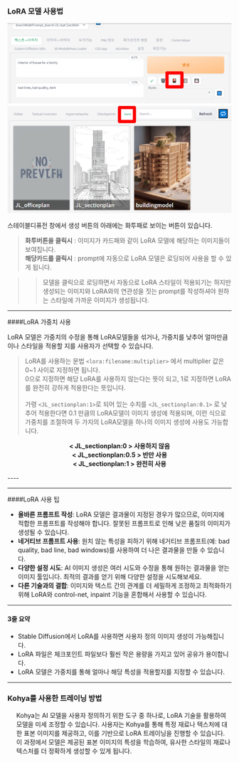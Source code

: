 ### LoRA 모델 사용법
<p align="center">
  <img src="../../img/lora5.png" alt="Generative AI in Architecture" width= "600px">
</p>


스테이블디퓨전 창에서 생성 버튼의 아래에는 화투패로 보이는 버튼이 있습니다. 
> **화투버튼을 클릭시** : 이미지가 카드패와 같이 LoRA 모델에 해당하는 이미지들이 보여집니다. <br>
> **해당카드를 클릭시** : prompt에 자동으로 LoRA 모델은 로딩되어 사용을 할 수 있게 됩니다.

>>모델을 클릭으로 로딩하면서 자동으로 LoRA 스타일이 적용되기는 하지만<br> 생성되는 이미지와 LoRA와의 연관성을 짓는 prompt를 작성하셔야 원하는 스타일에 가까운 이미지가 생성됩니다. 

----

####LoRA 가중치 사용

 LoRA 모델은 가중치의 수정을 통해 LoRA모델들을 섞거나, 가중치를 낮추어 얼마만큼이나 스타일을 적용할 지를 사용자가 선택할 수 있습니다.<br>

 >LoRA를 사용하는 문법 `<lora:filename:multiplier>` 에서 multiplier 값은 0~1 사이로 지정하면 됩니다.
 <br> 0으로 지정하면 해당 LoRA를 사용하지 않는다는 뜻이 되고, 1로 지정하면 LoRA를 완전히 강하게 적용한다는 뜻입니다.
 <br><br> 가령 `<JL_sectionplan:1>`로 되어 있는 수치를 `<JL_sectionplan:0.1>` 로 낮추어 적용한다면 0.1 만큼의 LoRA모델이 이미지 생성에 적용되며, 이런 식으로 가중치를 조절하여 두 가지의 LoRA모델을 하나의 이미지 생성에 사용도 가능합니다.

<p align="center"> 
<b>< JL_sectionplan:0 > 사용하지 않음</b><br>
<b>< JL_sectionplan:0.5 > 반만 사용</b><br>
<b>< JL_sectionplan:1 > 완전히 사용</b></p>
</p>
----

-----
####LoRA 사용 팁
- **올바른 프롬프트 작성**: LoRA 모델은 결과물이 지정된 경우가 많으므로, 이미지에 적합한 프롬프트를 작성해야 합니다. 잘못된 프롬프트로 인해 낮은 품질의 이미지가 생성될 수 있습니다.
- **네거티브 프롬프트 사용**: 원치 않는 특성을 피하기 위해 네거티브 프롬프트(예: bad quality, bad line, bad windows)를 사용하여 더 나은 결과물을 만들 수 있습니다.
- **다양한 설정 시도**: AI 이미지 생성은 여러 시도와 수정을 통해 원하는 결과물을 얻는 이미지 툴입니다. 최적의 결과를 얻기 위해 다양한 설정을 시도해보세요.
- **다른 기술과의 결합**: 이미지와 텍스트 간의 관계를 더 세밀하게 조정하고 최적화하기 위해 LoRA와 control-net, inpaint 기능을 혼합해서 사용할 수 있습니다.
----
#### 3줄 요약
- Stable Diffusion에서 LoRA를 사용하면 사용자 정의 이미지 생성이 가능해집니다.
- LoRA 파일은 체크포인트 파일보다 훨씬 작은 용량을 가지고 있어 공유가 용이합니다.
- LoRA 모델은 가중치를 통해 얼마나 해당 특성을 적용할지를 지정할 수 있습니다.
----
### Kohya를 사용한 트레이닝 방법
<p style="margin-left: 20px;">
 Kohya는 AI 모델을 사용자 정의하기 위한 도구 중 하나로, LoRA 기술을 활용하여 모델을 미세 조정할 수 있습니다.
 사용자는 Kohya를 통해 특정 재료나 텍스처에 대한 표본 이미지를 제공하고, 이를 기반으로 LoRA 트레이닝을 진행할 수 있습니다. 이 과정에서 모델은 제공된 표본 이미지의 특성을 학습하여, 유사한 스타일의 재료나 텍스처를 더 정확하게 생성할 수 있게 됩니다.
</p>
